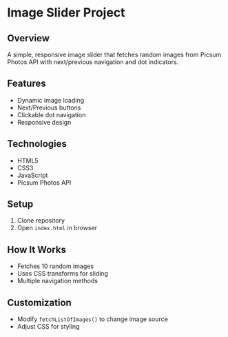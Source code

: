 # Image Slider Project

## Overview
A simple, responsive image slider that fetches random images from Picsum Photos API with next/previous navigation and dot indicators.

## Features
- Dynamic image loading
- Next/Previous buttons
- Clickable dot navigation
- Responsive design

## Technologies
- HTML5
- CSS3
- JavaScript
- Picsum Photos API

## Setup
1. Clone repository
2. Open `index.html` in browser

## How It Works
- Fetches 10 random images 
- Uses CSS transforms for sliding
- Multiple navigation methods

## Customization
- Modify `fetchListOfImages()` to change image source
- Adjust CSS for styling

